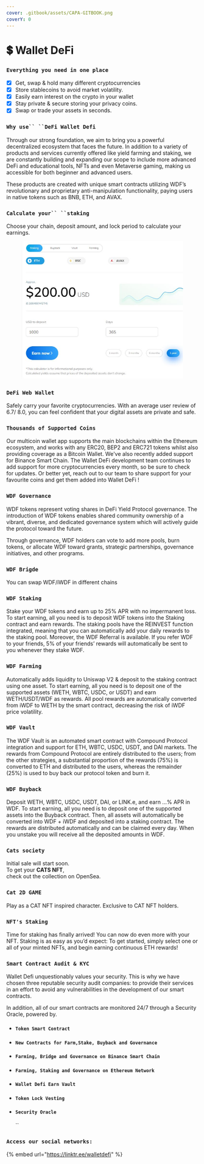 ```yaml
---
cover: .gitbook/assets/CAPA-GITBOOK.png
coverY: 0
---
```


# 💲 Wallet DeFi

### `Everything you need in one place`

* [x] Get, swap & hold many different cryptocurrencies
* [x] Store stablecoins to avoid market volatility.
* [x] Easily earn interest on the crypto in your wallet
* [x] Stay private & secure storing your privacy coins.
* [x] Swap or trade your assets in seconds.

### `Why use`` ``DeFi Wallet Defi`

Through our strong foundation, we aim to bring you a powerful decentralized ecosystem that faces the future. In addition to a variety of products and services currently offered like yield farming and staking, we are constantly building and expanding our scope to include more advanced DeFi and educational tools, NFTs and even Metaverse gaming, making us accessible for both beginner and advanced users.

These products are created with unique smart contracts utilizing WDF’s revolutionary and proprietary anti-manipulation functionality, paying users in native tokens such as BNB, ETH, and AVAX.

### `Calculate your`` ``staking`

Choose your chain, deposit amount, and lock period to calculate your earnings.

<figure><img src=".gitbook/assets/calculator.JPG" alt=""><figcaption></figcaption></figure>

### `DeFi Web Wallet`

Safely carry your favorite cryptocurrencies. With an average user review of 6.7/ 8.0, you can feel confident that your digital assets are private and safe.

### `Thousands of Supported Coins`&#x20;

Our multicoin wallet app supports the main blockchains within the Ethereum ecosystem, and works with any ERC20, BEP2 and ERC721 tokens whilst also providing coverage as a Bitcoin Wallet. We've also recently added support for Binance Smart Chain. The Wallet DeFi development team continues to add support for more cryptocurrencies every month, so be sure to check for updates. Or better yet, reach out to our team to share support for your favourite coins and get them added into Wallet DeFi !

### `WDF Governance`&#x20;

WDF tokens represent voting shares in DeFi Yield Protocol governance. The introduction of WDF tokens enables shared community ownership of a vibrant, diverse, and dedicated governance system which will actively guide the protocol toward the future.

Through governance, WDF holders can vote to add more pools, burn tokens, or allocate WDF toward grants, strategic partnerships, governance initiatives, and other programs.

### `WDF Brigde`

You can swap WDF/iWDF in different chains

### `WDF Staking`&#x20;

Stake your WDF tokens and earn up to 25% APR with no impermanent loss. To start earning, all you need is to deposit WDF tokens into the Staking contract and earn rewards. The staking pools have the REINVEST function integrated, meaning that you can automatically add your daily rewards to the staking pool. Moreover, the WDF Referral is available. If you refer WDF to your friends, 5% of your friends’ rewards will automatically be sent to you whenever they stake WDF.

### `WDF Farming`&#x20;

Automatically adds liquidity to Uniswap V2 & deposit to the staking contract using one asset. To start earning, all you need is to deposit one of the supported assets (WETH, WBTC, USDC, or USDT) and earn WETH/USDT/WDF as rewards. All pool rewards are automatically converted from iWDF to WETH by the smart contract, decreasing the risk of iWDF price volatility.

### `WDF Vault`&#x20;

The WDF Vault is an automated smart contract with Compound Protocol integration and support for ETH, WBTC, USDC, USDT, and DAI markets. The rewards from Compound Protocol are entirely distributed to the users; from the other strategies, a substantial proportion of the rewards (75%) is converted to ETH and distributed to the users, whereas the remainder (25%) is used to buy back our protocol token and burn it.

### `WDF Buyback`

Deposit WETH, WBTC, USDC, USDT, DAI, or LINK.e, and earn ...% APR in WDF. To start earning, all you need is to deposit one of the supported assets into the Buyback contract. Then, all assets will automatically be converted into WDF + iWDF and deposited into a staking contract. The rewards are distributed automatically and can be claimed every day. When you unstake you will receive all the deposited amounts in WDF.

### `Cats society`

Initial sale will start soon.\
To get your **CATS NFT**,\
check out the collection on OpenSea.

### `Cat 2D GAME`

Play as a CAT NFT inspired character. Exclusive to CAT NFT holders.

### `NFT's Staking`

Time for staking has finally arrived! You can now do even more with your NFT. Staking is as easy as you’d expect: To get started, simply select one or all of your minted NFTs, and begin earning continuous ETH rewards!

### `Smart Contract Audit & KYC`

Wallet Defi unquestionably values your security. This is why we have chosen three reputable security audit companies: to provide their services in an effort to avoid any vulnerabilities in the development of our smart contracts.

In addition, all of our smart contracts are monitored 24/7 through a Security Oracle, powered by.

* #### `Token Smart Contract`
* #### `New Contracts for Farm,Stake, Buyback and Governance`
* #### `Farming, Bridge and Governance on Binance Smart Chain`
* #### `Farming, Staking and Governance on Ethereum Network`
* #### `Wallet Defi Earn Vault`
* #### `Token Lock Vesting`
*   #### `Security Oracle`

    ``

### `Access our social networks:`

{% embed url="https://linktr.ee/walletdefi" %}
